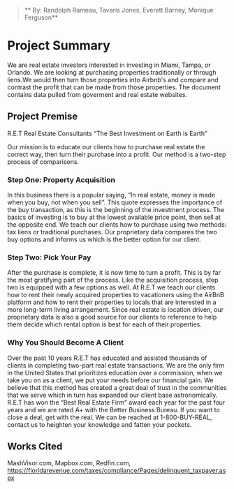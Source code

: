 
> ** By: Randolph Rameau, Tavaris Jones, Everett Barney, Monique Ferguson**

# Project Summary
We are real estate investors interested in investing in Miami, Tampa, or Orlando. We are looking at purchasing properties traditionally or through liens.We would then turn those properties into Airbnb's and compare and contrast the profit that can be made from those properties. The document contains data pulled from goverment and real estate websites.


## Project Premise
R.E.T Real Estate Consultants
“The Best Investment on Earth is Earth”

Our mission is to educate our clients how to purchase real estate the correct way, then turn their purchase into a profit.  Our method is a two-step process of comparisons.

### Step One: Property Acquisition
In this business there is a popular saying, “In real estate, money is made when you buy, not when you sell”.  This quote expresses the importance of the buy transaction, as this is the beginning of the investment process. The basics of investing is to buy at the lowest available price point, then sell at the opposite end. We teach our clients how to purchase using two methods: tax liens or traditional purchases. Our proprietary data compares the two buy options and informs us which is the better option for our client.

### Step Two: Pick Your Pay
After the purchase is complete, it is now time to turn a profit. This is by far the most gratifying part of the process. Like the acquisition process, step two is equipped with a few options as well. At R.E.T we teach our clients how to rent their newly acquired properties to vacationers using the AirBnB platform and how to rent their properties to locals that are interested in a more long-term living arrangement. Since real estate is location driven, our proprietary data is also a good source for our clients to reference to help them decide which rental option is best for each of their properties. 

### Why You Should Become A Client
Over the past 10 years R.E.T has educated and assisted thousands of clients in completing two-part real estate transactions. We are the only firm in the United States that prioritizes education over a commission, when we take you on as a client, we put your needs before our financial gain. We believe that this method has created a great deal of trust in the communities that we serve which in turn has expanded our client base astronomically. R.E.T has won the “Best Real Estate Firm” award each year for the past four years and we are rated A+ with the Better Business Bureau. If you want to close a deal, get with the real. We can be reached at 1-800-BUY-REAL, contact us to heighten your knowledge and fatten your pockets. 

## Works Cited
MashVisor.com,
Mapbox.com,
Redfin.com,
 https://floridarevenue.com/taxes/compliance/Pages/delinquent_taxpayer.aspx


